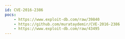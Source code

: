 ```yaml
---
id: CVE-2016-2386
pocs:
    - https://www.exploit-db.com/raw/39840
    - https://github.com/murataydemir/CVE-2016-2386
    - https://www.exploit-db.com/raw/43495
---
```


